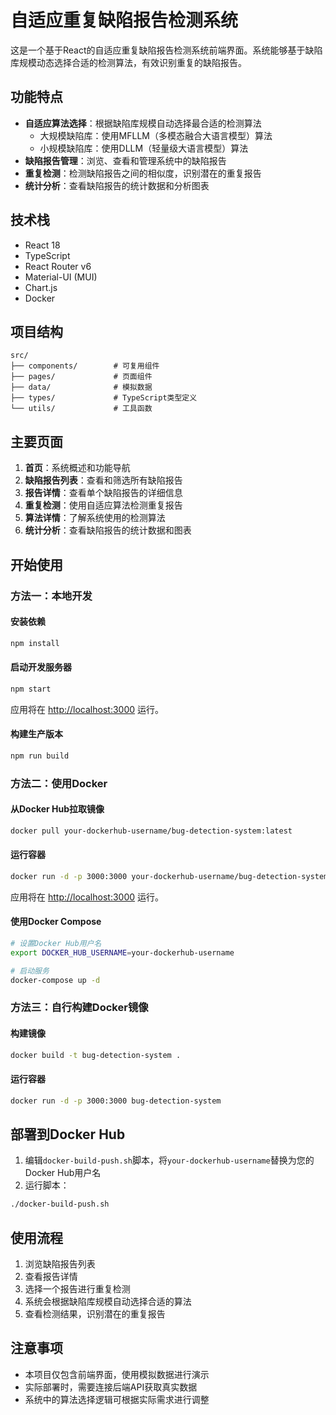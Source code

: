 # 自适应重复缺陷报告检测系统

这是一个基于React的自适应重复缺陷报告检测系统前端界面。系统能够基于缺陷库规模动态选择合适的检测算法，有效识别重复的缺陷报告。

## 功能特点

- **自适应算法选择**：根据缺陷库规模自动选择最合适的检测算法
  - 大规模缺陷库：使用MFLLM（多模态融合大语言模型）算法
  - 小规模缺陷库：使用DLLM（轻量级大语言模型）算法
- **缺陷报告管理**：浏览、查看和管理系统中的缺陷报告
- **重复检测**：检测缺陷报告之间的相似度，识别潜在的重复报告
- **统计分析**：查看缺陷报告的统计数据和分析图表

## 技术栈

- React 18
- TypeScript
- React Router v6
- Material-UI (MUI)
- Chart.js
- Docker

## 项目结构

```
src/
├── components/        # 可复用组件
├── pages/             # 页面组件
├── data/              # 模拟数据
├── types/             # TypeScript类型定义
└── utils/             # 工具函数
```

## 主要页面

1. **首页**：系统概述和功能导航
2. **缺陷报告列表**：查看和筛选所有缺陷报告
3. **报告详情**：查看单个缺陷报告的详细信息
4. **重复检测**：使用自适应算法检测重复报告
5. **算法详情**：了解系统使用的检测算法
6. **统计分析**：查看缺陷报告的统计数据和图表

## 开始使用

### 方法一：本地开发

#### 安装依赖

```bash
npm install
```

#### 启动开发服务器

```bash
npm start
```

应用将在 [http://localhost:3000](http://localhost:3000) 运行。

#### 构建生产版本

```bash
npm run build
```

### 方法二：使用Docker

#### 从Docker Hub拉取镜像

```bash
docker pull your-dockerhub-username/bug-detection-system:latest
```

#### 运行容器

```bash
docker run -d -p 3000:3000 your-dockerhub-username/bug-detection-system:latest
```

应用将在 [http://localhost:3000](http://localhost:3000) 运行。

#### 使用Docker Compose

```bash
# 设置Docker Hub用户名
export DOCKER_HUB_USERNAME=your-dockerhub-username

# 启动服务
docker-compose up -d
```

### 方法三：自行构建Docker镜像

#### 构建镜像

```bash
docker build -t bug-detection-system .
```

#### 运行容器

```bash
docker run -d -p 3000:3000 bug-detection-system
```

## 部署到Docker Hub

1. 编辑`docker-build-push.sh`脚本，将`your-dockerhub-username`替换为您的Docker Hub用户名
2. 运行脚本：

```bash
./docker-build-push.sh
```

## 使用流程

1. 浏览缺陷报告列表
2. 查看报告详情
3. 选择一个报告进行重复检测
4. 系统会根据缺陷库规模自动选择合适的算法
5. 查看检测结果，识别潜在的重复报告

## 注意事项

- 本项目仅包含前端界面，使用模拟数据进行演示
- 实际部署时，需要连接后端API获取真实数据
- 系统中的算法选择逻辑可根据实际需求进行调整

